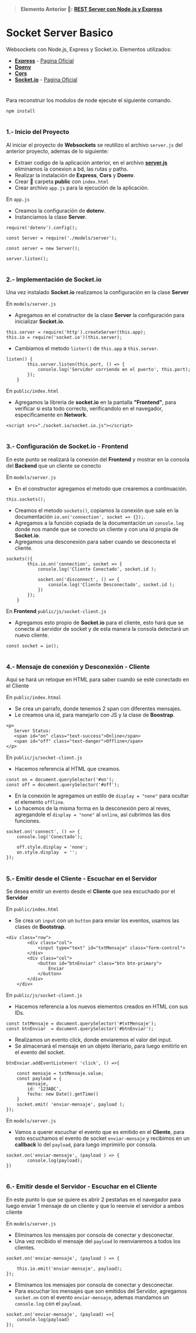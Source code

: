 > __Elemento Anterior 👀:__ __[REST Server con Node.js y Express](https://github.com/Paserno/node-express-restserver-fst)__
#
# Socket Server Basico

Websockets con Node.js, Express y Socket.io. Elementos utilizados:

* __[Express](https://www.npmjs.com/package/express)__ - [Pagina Oficial](https://expressjs.com)
* __[Doenv](https://www.npmjs.com/package/dotenv)__
* __[Cors](https://www.npmjs.com/package/cors)__
* __[Socket.io](https://www.npmjs.com/package/socket.io)__ - [Pagina Oficial](https://socket.io/docs/v4/)

#
Para reconstruir los modulos de node ejecute el siguiente comando.

````
npm install
````

# 
### 1.- Inicio del Proyecto
Al iniciar el proyecto de __Websockets__ se reutilizo el archivo `server.js` del anterior proyecto, ademas de lo siguiente:

* Extraer codigo de la aplicación anterior, en el archivo __[server.js](https://github.com/Paserno/node-express-restserver-fst/blob/main/models/server.js)__ eliminamos la conexion a bd, las rutas y paths.
* Realizar la instalación de __Express__, __Cors__ y __Doenv__.
* Crear 📂 carpeta __public__ con `index.html`
* Crear archivo `app.js` para la ejecución de la aplicación.

En `app.js`
* Creamos la configuración de __dotenv__.
* Instanciamos la clase __Server__.
````
require('dotenv').config();

const Server = require('./models/server');

const server = new Server();

server.listen();
````
#
### 2.- Implementación de Socket.io
Una vez instalado __Socket.io__ realizamos la configuración en la clase __Server__

En `models/server.js`
* Agregamos en el constructor de la clase __Server__ la configuración para inicializar __Socket.io__.
````
this.server = require('http').createServer(this.app);
this.io = require('socket.io')(this.server);
````
* Cambiamos el metodo `lister()` de `this.app` a `this.server`.
````
listen() {
        this.server.listen(this.port, () => {
            console.log('Servidor corriendo en el puerto', this.port);
        });
    }
````
En `public/index.html`
* Agregamos la libreria de __socket.io__ en la pantalla __"Frontend"__, para verificar si esta todo correcto, verificandolo en el navegador, especificamente en __Network__.
````
<script src="./socket.io/socket.io.js"></script>
````
#
### 3.- Configuración de Socket.io - Frontend
En este punto se realizará la conexión del __Frontend__ y mostrar en la consola del __Backend__ que un cliente se conecto

En `models/server.js`
* En el constructor agregamos el metodo que crearemos a continuación.
````
this.sockets();
````
* Creamos el metodo `sockets()`, copiamos la conexión que sale en la documentación `io.on('connection', socket => {});`.
* Agregamos a la función copiada de la documentación un `console.log` donde nos mande que se conecto un cliente y con una id propia de __Socket.io__.
* Agregamos una desconexión para saber cuando se desconecta el cliente.
````
sockets(){
        this.io.on('connection', socket => { 
            console.log('Cliente Conectado', socket.id );
        
            socket.on('disconnect', () => {
                console.log('Cliente Desconectado', socket.id );
            })
        });
    }
````
En __Frontend__ `public/js/socket-client.js`
* Agregamos esto propio de __Socket.io__ para el cliente, esto hará que se conecte al servidor de socket y de esta manera la consola detectará un nuevo cliente.
````
const socket = io();
````
#
### 4.- Mensaje de conexión y Desconexión - Cliente
Aquí se hará un retoque en HTML para saber cuando se esté conectado en el Cliente

En `public/index.htmal`
* Se crea un parrafo, donde tenemos 2 span con diferentes mensajes.
* Le creamos una id, para manejarlo con JS y la clase de __Boostrap__.
````
<p>
   Server Status:
   <span id="on" class="text-success">Online</span>
   <span id="off" class="text-danger">Offline</span>
</p>
````
En `public/js/socket-client.js`
* Hacemos referencia al HTML que creamos.
````
const on = document.querySelector('#on');
const off = document.querySelector('#off');
````
* En la conexión le agregamos un estilo de `display = "none"` para ocultar el elemento `offline`.
* Lo hacemos de la misma forma en la desconexión pero al reves, agregandole el `display = "none"` al `online`, así cubrimos las dos funciones.
````
socket.on('connect', () => {
    console.log('Conectado');

    off.style.display = 'none';
    on.style.display  = '';
});
````
#
### 5.- Emitir desde el Cliente - Escuchar en el Servidor
Se desea emitir un evento desde el __Cliente__ que sea escuchado por el __Servidor__ 

En `public/index.html`
* Se crea un `input` con un `button` para enviar los eventos, usamos las clases de __Bootstrap__.
````
<div class="row">
        <div class="col">
            <input type="text" id="txtMensaje" class="form-control">
        </div>
        <div class="col">
            <button id="btnEnviar" class="btn btn-primary">
                Enviar
            </button>
        </div>
    </div>
````
En `public/js/socket-client.js`
* Hacemos referencia a los nuevos elementos creados en HTML con sus IDs.
````
const txtMensaje = document.querySelector('#txtMensaje');
const btnEnviar  = document.querySelector('#btnEnviar');
````
* Realizamos un evento click, donde enviaremos el valor del input.
* Se almacenará el mensaje en un objeto literiario, para luego emitirlo en el evento del socket.
````
btnEnviar.addEventListener( 'click', () =>{

    const mensaje = txtMensaje.value;
    const payload = {
        mensaje,
        id: '123ABC',
        fecha: new Date().getTime()
    }
    socket.emit( 'enviar-mensaje', payload );
});
````
En `models/server.js`
* Vamos a querer escuchar el evento que es emitido en el __Cliente__, para esto escuchamos el evento de socket `enviar-mensaje` y recibimos en un __callback__ lo del `payload`, para luego imprimirlo por consola.
````
socket.on('enviar-mensaje', (payload ) => {
        console.log(payload);
})
````
#
### 6.- Emitir desde el Servidor - Escuchar en el Cliente
En este punto lo que se quiere es abrir 2 pestañas en el navegador para luego enviar 1 mensaje de un cliente y que lo reenvie el servidor a ambos cliente

En `models/server.js`
* Eliminamos los mensajes por consola de conectar y desconectar.
* Una vez recibido el mensaje del `payload` lo reenviaremos a todos los clientes.
````
socket.on('enviar-mensaje', (payload ) => {

    this.io.emit('enviar-mensaje', payload);
});
````
* Eliminamos los mensajes por consola de conectar y desconectar.
* Para escuchar los mensajes que son emitidos del Servidor, agregamos `socket.on` con el evento `enviar-mensaje`, ademas mandamos un `console.log` con el `payload`.
````
socket.on('enviar-mensaje', (payload) =>{
    console.log(payload)
});
````
#